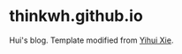 thinkwh.github.io
==================

Hui's blog. Template modified from [Yihui Xie](http://yihui.name).
